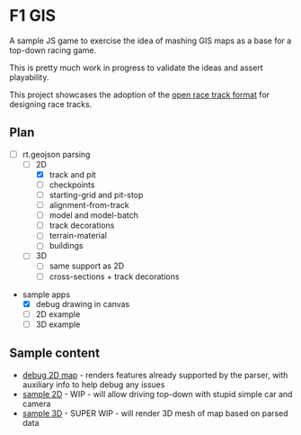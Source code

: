 # F1 GIS

A sample JS game to exercise the idea of mashing GIS maps as a base for a top-down racing game.

This is pretty much work in progress to validate the ideas and assert playability.

This project showcases the adoption of the [open race track format](https://github.com/JosePedroDias/open-race-track-format) for designing race tracks.


## Plan

- [ ] rt.geojson parsing
  - [ ] 2D
    - [x] track and pit
    - [ ] checkpoints
    - [ ] starting-grid and pit-stop
    - [ ] alignment-from-track
    - [ ] model and model-batch
    - [ ] track decorations
    - [ ] terrain-material
    - [ ] buildings
  - [ ] 3D
    - [ ] same support as 2D
    - [ ] cross-sections + track decorations

- sample apps
  - [x] debug drawing in canvas
  - [ ] 2D example
  - [ ] 3D example

## Sample content

- [debug 2D map](https://josepedrodias.github.io/f1gis/debug2d.html) - renders features already supported by the parser, with auxiliary info to help debug any issues
- [sample 2D](https://josepedrodias.github.io/f1gis/sample2d.html) - WIP - will allow driving top-down with stupid simple car and camera
- [sample 3D](https://josepedrodias.github.io/f1gis/sample3d.html) - SUPER WIP - will render 3D mesh of map based on parsed data
